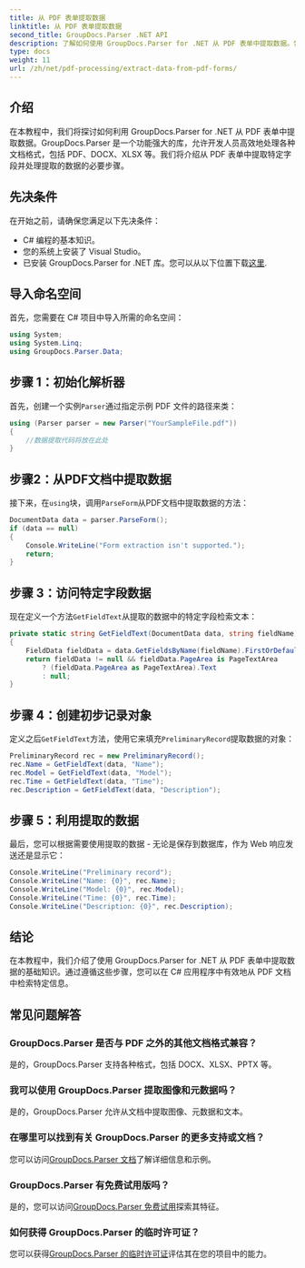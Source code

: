 ```yaml
---
title: 从 PDF 表单提取数据
linktitle: 从 PDF 表单提取数据
second_title: GroupDocs.Parser .NET API
description: 了解如何使用 GroupDocs.Parser for .NET 从 PDF 表单中提取数据。包含代码示例和常见问题解答的分步指南。
type: docs
weight: 11
url: /zh/net/pdf-processing/extract-data-from-pdf-forms/
---
```

## 介绍
在本教程中，我们将探讨如何利用 GroupDocs.Parser for .NET 从 PDF 表单中提取数据。GroupDocs.Parser 是一个功能强大的库，允许开发人员高效地处理各种文档格式，包括 PDF、DOCX、XLSX 等。我们将介绍从 PDF 表单中提取特定字段并处理提取的数据的必要步骤。
## 先决条件
在开始之前，请确保您满足以下先决条件：
- C# 编程的基本知识。
- 您的系统上安装了 Visual Studio。
- 已安装 GroupDocs.Parser for .NET 库。您可以从以下位置下载[这里](https://releases.groupdocs.com/parser/net/).

## 导入命名空间
首先，您需要在 C# 项目中导入所需的命名空间：
```csharp
using System;
using System.Linq;
using GroupDocs.Parser.Data;
```
## 步骤 1：初始化解析器
首先，创建一个实例`Parser`通过指定示例 PDF 文件的路径来类：
```csharp
using (Parser parser = new Parser("YourSampleFile.pdf"))
{
    //数据提取代码将放在此处
}
```
## 步骤2：从PDF文档中提取数据
接下来，在`using`块，调用`ParseForm`从PDF文档中提取数据的方法：
```csharp
DocumentData data = parser.ParseForm();
if (data == null)
{
    Console.WriteLine("Form extraction isn't supported.");
    return;
}
```
## 步骤 3：访问特定字段数据
现在定义一个方法`GetFieldText`从提取的数据中的特定字段检索文本：
```csharp
private static string GetFieldText(DocumentData data, string fieldName)
{
    FieldData fieldData = data.GetFieldsByName(fieldName).FirstOrDefault();
    return fieldData != null && fieldData.PageArea is PageTextArea
        ? (fieldData.PageArea as PageTextArea).Text
        : null;
}
```
## 步骤 4：创建初步记录对象
定义之后`GetFieldText`方法，使用它来填充`PreliminaryRecord`提取数据的对象：
```csharp
PreliminaryRecord rec = new PreliminaryRecord();
rec.Name = GetFieldText(data, "Name");
rec.Model = GetFieldText(data, "Model");
rec.Time = GetFieldText(data, "Time");
rec.Description = GetFieldText(data, "Description");
```
## 步骤 5：利用提取的数据
最后，您可以根据需要使用提取的数据 - 无论是保存到数据库，作为 Web 响应发送还是显示它：
```csharp
Console.WriteLine("Preliminary record");
Console.WriteLine("Name: {0}", rec.Name);
Console.WriteLine("Model: {0}", rec.Model);
Console.WriteLine("Time: {0}", rec.Time);
Console.WriteLine("Description: {0}", rec.Description);
```

## 结论
在本教程中，我们介绍了使用 GroupDocs.Parser for .NET 从 PDF 表单中提取数据的基础知识。通过遵循这些步骤，您可以在 C# 应用程序中有效地从 PDF 文档中检索特定信息。

## 常见问题解答
### GroupDocs.Parser 是否与 PDF 之外的其他文档格式兼容？
是的，GroupDocs.Parser 支持各种格式，包括 DOCX、XLSX、PPTX 等。
### 我可以使用 GroupDocs.Parser 提取图像和元数据吗？
是的，GroupDocs.Parser 允许从文档中提取图像、元数据和文本。
### 在哪里可以找到有关 GroupDocs.Parser 的更多支持或文档？
您可以访问[GroupDocs.Parser 文档](https://reference.groupdocs.com/parser/net/)了解详细信息和示例。
### GroupDocs.Parser 有免费试用版吗？
是的，您可以访问[GroupDocs.Parser 免费试用](https://releases.groupdocs.com/)探索其特征。
### 如何获得 GroupDocs.Parser 的临时许可证？
您可以获得[GroupDocs.Parser 的临时许可证](https://purchase.groupdocs.com/temporary-license/)评估其在您的项目中的能力。